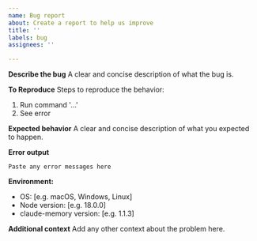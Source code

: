 ```yaml
---
name: Bug report
about: Create a report to help us improve
title: ''
labels: bug
assignees: ''

---
```


**Describe the bug**
A clear and concise description of what the bug is.

**To Reproduce**
Steps to reproduce the behavior:
1. Run command '...'
2. See error

**Expected behavior**
A clear and concise description of what you expected to happen.

**Error output**
```
Paste any error messages here
```

**Environment:**
 - OS: [e.g. macOS, Windows, Linux]
 - Node version: [e.g. 18.0.0]
 - claude-memory version: [e.g. 1.1.3]

**Additional context**
Add any other context about the problem here.